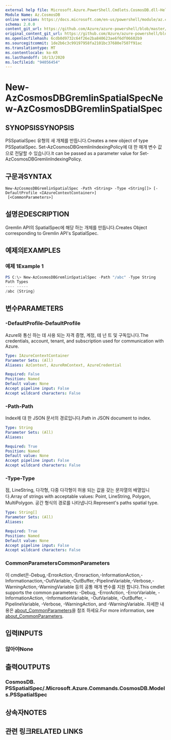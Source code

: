 ```yaml
---
external help file: Microsoft.Azure.PowerShell.Cmdlets.CosmosDB.dll-Help.xml
Module Name: Az.CosmosDB
online version: https://docs.microsoft.com/en-us/powershell/module/az.cosmosdb/new-azcosmosdbgremlinspatialspec
schema: 2.0.0
content_git_url: https://github.com/Azure/azure-powershell/blob/master/src/CosmosDB/CosmosDB/help/New-AzCosmosDBGremlinSpatialSpec.md
original_content_git_url: https://github.com/Azure/azure-powershell/blob/master/src/CosmosDB/CosmosDB/help/New-AzCosmosDBGremlinSpatialSpec.md
ms.openlocfilehash: 6cdb0d9732c64f26e2ba840623ae6f6df06602b9
ms.sourcegitcommit: 1de2b6c3c99197958fa2101bc37680e7507f91ac
ms.translationtype: MT
ms.contentlocale: ko-KR
ms.lasthandoff: 10/13/2020
ms.locfileid: "94056454"
---
```

# <span data-ttu-id="55505-101">New-AzCosmosDBGremlinSpatialSpec</span><span class="sxs-lookup"><span data-stu-id="55505-101">New-AzCosmosDBGremlinSpatialSpec</span></span>

## <span data-ttu-id="55505-102">SYNOPSIS</span><span class="sxs-lookup"><span data-stu-id="55505-102">SYNOPSIS</span></span>
<span data-ttu-id="55505-103">PSSpatialSpec 유형의 새 개체를 만듭니다.</span><span class="sxs-lookup"><span data-stu-id="55505-103">Creates a new object of type PSSpatialSpec.</span></span> <span data-ttu-id="55505-104">Set-AzCosmosDBGremlinIndexingPolicy에 대 한 매개 변수 값으로 전달할 수 있습니다.</span><span class="sxs-lookup"><span data-stu-id="55505-104">It can be passed as a parameter value for Set-AzCosmosDBGremlinIndexingPolicy.</span></span>

## <span data-ttu-id="55505-105">구문과</span><span class="sxs-lookup"><span data-stu-id="55505-105">SYNTAX</span></span>

```
New-AzCosmosDBGremlinSpatialSpec -Path <String> -Type <String[]> [-DefaultProfile <IAzureContextContainer>]
 [<CommonParameters>]
```

## <span data-ttu-id="55505-106">설명은</span><span class="sxs-lookup"><span data-stu-id="55505-106">DESCRIPTION</span></span>
<span data-ttu-id="55505-107">Gremlin API의 SpatialSpec에 해당 하는 개체를 만듭니다.</span><span class="sxs-lookup"><span data-stu-id="55505-107">Creates Object corresponding to Gremlin API's SpatialSpec.</span></span>

## <span data-ttu-id="55505-108">예제의</span><span class="sxs-lookup"><span data-stu-id="55505-108">EXAMPLES</span></span>

### <span data-ttu-id="55505-109">예제 1</span><span class="sxs-lookup"><span data-stu-id="55505-109">Example 1</span></span>
```powershell
PS C:\> New-AzCosmosDBGremlinSpatialSpec -Path "/abc" -Type String
Path Types
---- -----
/abc {String}
```

## <span data-ttu-id="55505-110">변수</span><span class="sxs-lookup"><span data-stu-id="55505-110">PARAMETERS</span></span>

### <span data-ttu-id="55505-111">-DefaultProfile</span><span class="sxs-lookup"><span data-stu-id="55505-111">-DefaultProfile</span></span>
<span data-ttu-id="55505-112">Azure와 통신 하는 데 사용 되는 자격 증명, 계정, 테 넌 트 및 구독입니다.</span><span class="sxs-lookup"><span data-stu-id="55505-112">The credentials, account, tenant, and subscription used for communication with Azure.</span></span>

```yaml
Type: IAzureContextContainer
Parameter Sets: (All)
Aliases: AzContext, AzureRmContext, AzureCredential

Required: False
Position: Named
Default value: None
Accept pipeline input: False
Accept wildcard characters: False
```

### <span data-ttu-id="55505-113">-Path</span><span class="sxs-lookup"><span data-stu-id="55505-113">-Path</span></span>
<span data-ttu-id="55505-114">Index에 대 한 JSON 문서의 경로입니다.</span><span class="sxs-lookup"><span data-stu-id="55505-114">Path in JSON document to index.</span></span>

```yaml
Type: String
Parameter Sets: (All)
Aliases:

Required: True
Position: Named
Default value: None
Accept pipeline input: False
Accept wildcard characters: False
```

### <span data-ttu-id="55505-115">-Type</span><span class="sxs-lookup"><span data-stu-id="55505-115">-Type</span></span>
<span data-ttu-id="55505-116">점, LineString, 다각형, 다중 다각형이 허용 되는 값을 갖는 문자열의 배열입니다.</span><span class="sxs-lookup"><span data-stu-id="55505-116">Array of strings with acceptable values: Point, LineString, Polygon, MultiPolygon.</span></span>
<span data-ttu-id="55505-117">공간 형식의 경로를 나타냅니다.</span><span class="sxs-lookup"><span data-stu-id="55505-117">Represent's paths spatial type.</span></span>

```yaml
Type: String[]
Parameter Sets: (All)
Aliases:

Required: True
Position: Named
Default value: None
Accept pipeline input: False
Accept wildcard characters: False
```

### <span data-ttu-id="55505-118">CommonParameters</span><span class="sxs-lookup"><span data-stu-id="55505-118">CommonParameters</span></span>
<span data-ttu-id="55505-119">이 cmdlet은-Debug,-ErrorAction,-Erroraction,-InformationAction,-Informationaction,-OutVariable,-OutBuffer,-PipelineVariable,-Verbose,-WarningAction,-WarningVariable 등의 공통 매개 변수를 지원 합니다.</span><span class="sxs-lookup"><span data-stu-id="55505-119">This cmdlet supports the common parameters: -Debug, -ErrorAction, -ErrorVariable, -InformationAction, -InformationVariable, -OutVariable, -OutBuffer, -PipelineVariable, -Verbose, -WarningAction, and -WarningVariable.</span></span> <span data-ttu-id="55505-120">자세한 내용은 [about_CommonParameters](http://go.microsoft.com/fwlink/?LinkID=113216)을 참조 하세요.</span><span class="sxs-lookup"><span data-stu-id="55505-120">For more information, see [about_CommonParameters](http://go.microsoft.com/fwlink/?LinkID=113216).</span></span>

## <span data-ttu-id="55505-121">입력</span><span class="sxs-lookup"><span data-stu-id="55505-121">INPUTS</span></span>

### <span data-ttu-id="55505-122">않아야</span><span class="sxs-lookup"><span data-stu-id="55505-122">None</span></span>

## <span data-ttu-id="55505-123">출력</span><span class="sxs-lookup"><span data-stu-id="55505-123">OUTPUTS</span></span>

### <span data-ttu-id="55505-124">CosmosDB. PSSpatialSpec/.</span><span class="sxs-lookup"><span data-stu-id="55505-124">Microsoft.Azure.Commands.CosmosDB.Models.PSSpatialSpec</span></span>

## <span data-ttu-id="55505-125">상속자</span><span class="sxs-lookup"><span data-stu-id="55505-125">NOTES</span></span>

## <span data-ttu-id="55505-126">관련 링크</span><span class="sxs-lookup"><span data-stu-id="55505-126">RELATED LINKS</span></span>

